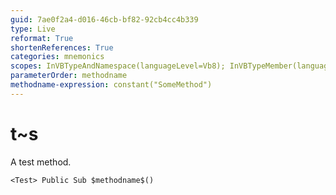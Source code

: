 ```yaml
---
guid: 7ae0f2a4-d016-46cb-bf82-92cb4cc4b339
type: Live
reformat: True
shortenReferences: True
categories: mnemonics
scopes: InVBTypeAndNamespace(languageLevel=Vb8); InVBTypeMember(languageLevel=Vb8)
parameterOrder: methodname
methodname-expression: constant("SomeMethod")
---
```


# t~s

A test method.

```
<Test> Public Sub $methodname$()
```
